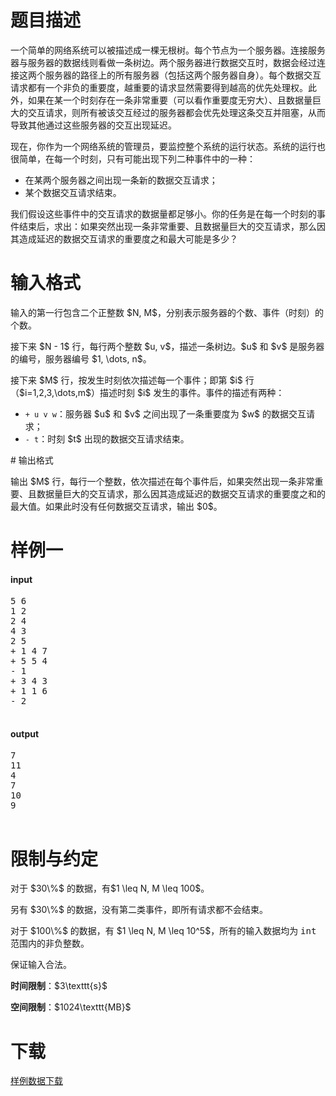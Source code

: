 # 题目描述

<p>一个简单的网络系统可以被描述成一棵无根树。每个节点为一个服务器。连接服务器与服务器的数据线则看做一条树边。两个服务器进行数据交互时，数据会经过连接这两个服务器的路径上的所有服务器（包括这两个服务器自身）。每个数据交互请求都有一个非负的重要度，越重要的请求显然需要得到越高的优先处理权。此外，如果在某一个时刻存在一条非常重要（可以看作重要度无穷大）、且数据量巨大的交互请求，则所有被该交互经过的服务器都会优先处理这条交互并阻塞，从而导致其他通过这些服务器的交互出现延迟。</p>
<p>现在，你作为一个网络系统的管理员，要监控整个系统的运行状态。系统的运行也很简单，在每一个时刻，只有可能出现下列二种事件中的一种：</p>
<ul><li>在某两个服务器之间出现一条新的数据交互请求；</li>
<li>某个数据交互请求结束。</li>
</ul><p>我们假设这些事件中的交互请求的数据量都足够小。你的任务是在每一个时刻的事件结束后，求出：如果突然出现一条非常重要、且数据量巨大的交互请求，那么因其造成延迟的数据交互请求的重要度之和最大可能是多少？</p>

# 输入格式


<p>输入的第一行包含二个正整数 $N, M$，分别表示服务器的个数、事件（时刻）的个数。</p>
<p>接下来 $N - 1$ 行，每行两个整数 $u, v$，描述一条树边。$u$ 和 $v$ 是服务器的编号，服务器编号 $1, \dots, n$。</p>
<p>接下来 $M$ 行，按发生时刻依次描述每一个事件；即第 $i$ 行（$i=1,2,3,\dots,m$）描述时刻 $i$ 发生的事件。事件的描述有两种：</p>
<ul><li><code>+ u v w</code>：服务器 $u$ 和 $v$ 之间出现了一条重要度为 $w$ 的数据交互请求；</li>
<li><code>- t</code>：时刻 $t$ 出现的数据交互请求结束。</li>
</ul>
# 输出格式


<p>输出 $M$ 行，每行一个整数，依次描述在每个事件后，如果突然出现一条非常重要、且数据量巨大的交互请求，那么因其造成延迟的数据交互请求的重要度之和的最大值。如果此时没有任何数据交互请求，输出 $0$。</p>

# 样例一


<h4>input</h4>
<pre>5 6
1 2
2 4
4 3
2 5
+ 1 4 7
+ 5 5 4
- 1
+ 3 4 3
+ 1 1 6
- 2

</pre>


<h4>output</h4>
<pre>7
11
4
7
10
9

</pre>


# 限制与约定


<p>对于 $30\%$ 的数据，有$1 \leq N, M \leq 100$。</p>
<p>另有 $30\%$ 的数据，没有第二类事件，即所有请求都不会结束。</p>
<p>对于 $100\%$ 的数据，有 $1 \leq N, M \leq 10^5$，所有的输入数据均为 <samp>int</samp> 范围内的非负整数。</p>
<p>保证输入合法。</p>
<p><strong>时间限制</strong>：$3\texttt{s}$</p>
<p><strong>空间限制</strong>：$1024\texttt{MB}$</p>

# 下载


<p><a href="/download.php?type=problem&amp;id=268">样例数据下载</a></p>
